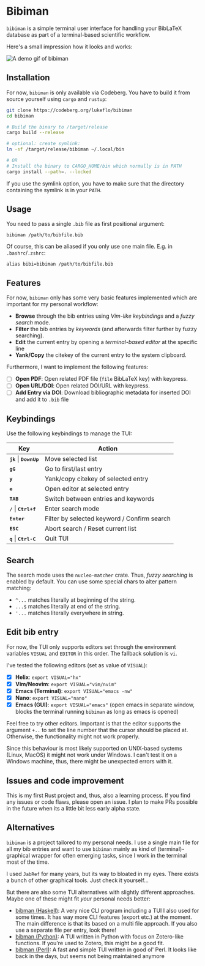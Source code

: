 # Bibiman

`bibiman` is a simple terminal user interface for handling your BibLaTeX
database as part of a terminal-based scientific workflow.

Here's a small impression how it looks and works:

![A demo gif of bibiman](./img/bibiman-demo-vhs.gif)

## Installation

For now, `bibiman` is only available via Codeberg. You have to build it from
source yourself using `cargo` and `rustup`:

```bash
git clone https://codeberg.org/lukeflo/bibiman
cd bibiman

# Build the binary to /target/release
cargo build --release

# optional: create symlink:
ln -sf /target/release/bibiman ~/.local/bin

# OR
# Install the binary to CARGO_HOME/bin which normally is in PATH
cargo install --path=. --locked

```

If you use the symlink option, you have to make sure that the directory
containing the symlink is in your `PATH`.

## Usage

You need to pass a single `.bib` file as first positional argument:

`bibiman /path/to/bibfile.bib`

Of course, this can be aliased if you only use one main file. E.g. in
`.bashrc`/`.zshrc`:

`alias bibi=bibiman /path/to/bibfile.bib`

## Features

For now, `bibiman` only has some very basic features implemented which are
important for my personal workflow:

- **Browse** through the bib entries using _Vim-like keybindings_ and a _fuzzy
  search_ mode.
- **Filter** the bib entries by _keywords_ (and afterwards filter further by
  fuzzy searching).
- **Edit** the current entry by opening a _terminal-based editor_ at the
  specific line
- **Yank/Copy** the citekey of the current entry to the system clipboard.

Furthermore, I want to implement the following features:

- [ ] **Open PDF**: Open related PDF file (`file` BibLaTeX key) with keypress.
- [ ] **Open URL/DOI**: Open related DOI/URL with keypress.
- [ ] **Add Entry via DOI**: Download bibliographic metadata for inserted DOI
      and add it to `.bib` file

## Keybindings

Use the following keybindings to manage the TUI:

| Key                                                              | Action                                      |
| ---------------------------------------------------------------- | ------------------------------------------- |
| **<kbd>j</kbd><kbd>k</kbd>** \| **<kbd>Down</kbd><kbd>Up</kbd>** | Move selected list                          |
| **<kbd>g</kbd><kbd>G</kbd>**                                     | Go to first/last entry                      |
| **<kbd>y</kbd>**                                                 | Yank/copy citekey of selected entry         |
| **<kbd>e</kbd>**                                                 | Open editor at selected entry               |
| **<kbd>TAB</kbd>**                                               | Switch between entries and keywords         |
| **<kbd>/</kbd>** \| **<kbd>Ctrl+f</kbd>**                        | Enter search mode                           |
| **<kbd>Enter</kbd>**                                             | Filter by selected keyword / Confirm search |
| **<kbd>ESC</kbd>**                                               | Abort search / Reset current list           |
| **<kbd>q</kbd>** \| **<kbd>Ctrl-C</kbd>**                        | Quit TUI                                    |

## Search

The search mode uses the `nucleo-matcher` crate. Thus, _fuzzy searching_ is
enabled by default. You can use some special chars to alter pattern matching:

- `^...` matches literally at beginning of the string.
- `...$` matches literally at end of the string.
- `'...` matches literally everywhere in string.

## Edit bib entry

For now, the TUI only supports editors set through the environment variables
`VISUAL` and `EDITOR` in this order. The fallback solution is `vi`.

I've tested the following editors (set as value of `VISUAL`):

- [x] **Helix**: `export VISUAL="hx"`
- [x] **Vim/Neovim**: `export VISUAL="vim/nvim"`
- [x] **Emacs (Terminal)**: `export VISUAL="emacs -nw"`
- [x] **Nano**: `export VISUAL="nano"`
- [x] **Emacs (GUI)**: `export VISUAL="emacs"` (open emacs in separate window,
      blocks the terminal running `bibiman` as long as emacs is opened)

Feel free to try other editors. Important is that the editor supports the
argument `+..` to set the line number that the cursor should be placed at.
Otherwise, the functionality might not work properly.

Since this behaviour is most likely supported on UNIX-based systems (Linux,
MacOS) it might not work under Windows. I can't test it on a Windows machine,
thus, there might be unexpected errors with it.

## Issues and code improvement

This is my first Rust project and, thus, also a learning process. If you find
any issues or code flaws, please open an issue. I plan to make PRs possible in
the future when its a little bit less early alpha state.

## Alternatives

`bibiman` is a project tailored to my personal needs. I use a single main file
for all my bib entries and want to use `bibiman` mainly as kind of
(terminal)-graphical wrapper for often emerging tasks, since I work in the
terminal most of the time.

I used `JabRef` for many years, but its way to bloated in my eyes. There exists
a bunch of other graphical tools. Just check it yourself...

But there are also some TUI alternatives with slightly different approaches.
Maybe one of these might fit _your_ personal needs better:

- [bibman (Haskell)](https://codeberg.org/KMIJPH/bibman): A very nice CLI
  program including a TUI I also used for some times. It has way more CLI
  features (export etc.) at the moment. The main difference is that its based on
  a multi file approach. If you also use a separate file per entry, look there!
- [bibman (Python)](https://github.com/ductri/bibman): A TUI written in Python
  with focus on Zotero-like functions. If you're used to Zotero, this might be a
  good fit.
- [bibman (Perl)](https://github.com/maciejjan/bibman): A fast and simple TUI
  written in good ol' Perl. It looks like back in the days, but seems not being
  maintained anymore

